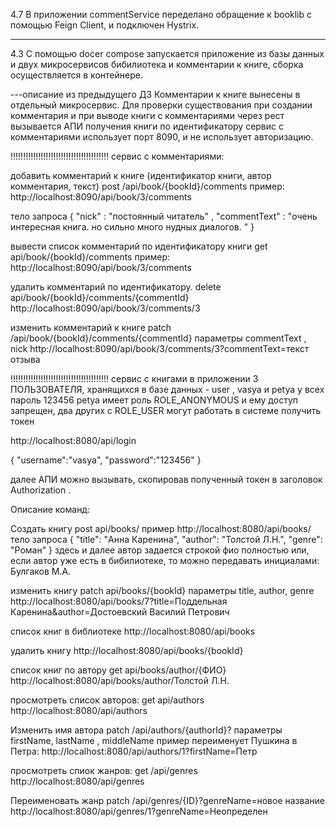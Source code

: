 4.7
В приложении commentService переделано обращение к booklib с помощью Feign Client, и подключен Hystrix.


------------------------------------------------------------
4.3
С помощью docer compose запускается приложение из базы данных и двух микросервисов
бибилиотека и комментарии к книге, сборка осуществляется в контейнере.
                                                                      
---описание из предыдущего ДЗ
Комментарии к книге вынесены в отдельный микросервис. 
Для проверки существования при создании комментария и при выводе книги с комментариями через рест вызывается АПИ получения книги по идентификатору
сервис с комментариями использует порт 8090, и не использует авторизацию.


!!!!!!!!!!!!!!!!!!!!!!!!!!!!!!!!!!!!!!! сервис с комментариями:

добавить комментарий к книге (идентификатор книги, автор комментария, текст)
post /api/book/{bookId}/comments
пример:
http://localhost:8090/api/book/3/comments

тело запроса
{
"nick" : "постоянный читатель" ,
"commentText" : "очень интересная книга. но сильно много нудных диалогов. "
}

вывести список комментарий по идентификатору книги
get api/book/{bookId}/comments
пример:
http://localhost:8090/api/book/3/comments

удалить комментарий по идентификатору.
delete api/book/{bookId}/comments/{commentId}
http://localhost:8090/api/book/3/comments/3

изменить комментарий к книге
patch /api/book/{bookId}/comments/{commentId}
параметры commentText , nick
http://localhost:8090/api/book/3/comments/3?commentText=текст отзыва



!!!!!!!!!!!!!!!!!!!!!!!!!!!!!!!!!!!!!!!  сервис с книгами
в приложении 3 ПОЛЬЗОВАТЕЛЯ, хранящихся в базе данных - user , vasya и petya  у всех пароль 123456
petya имеет роль ROLE_ANONYMOUS и ему доступ запрещен, два других с ROLE_USER могут работать в системе
получить токен

http://localhost:8080/api/login

{
    "username":"vasya",
    "password":"123456"
}

далее АПИ можно вызывать, скопировав полученный токен в заголовок Authorization .

Описание команд:

Cоздать книгу
post api/books/
пример
http://localhost:8080/api/books/
тело запроса
{
"title": "Анна Каренина",
"author": "Толстой Л.Н.",
"genre": "Роман"
}
здесь и далее автор задается строкой фио полностью или, если автор уже есть в бибилиотеке, то можно передавать инициалами: Булгаков M.A.

изменить книгу
patch api/books/{bookId} 
параметры title, author, genre
http://localhost:8080/api/books/7?title=Поддельная Каренина&author=Достоевский Василий Петрович

список книг в библиотеке
http://localhost:8080/api/books

удалить книгу
http://localhost:8080/api/books/{bookId}

список книг по автору
get  api/books/author/{ФИО}
http://localhost:8080/api/books/author/Толстой Л.Н.


просмотреть список авторов:
get api/authors
http://localhost:8080/api/authors

Изменить имя автора
patch   /api/authors/{authorId}?
параметры firstName,  lastName , middleName
пример переименует Пушкина в Петра:
http://localhost:8080/api/authors/1?firstName=Петр

просмотреть спиок жанров:
get /api/genres
http://localhost:8080/api/genres


Переименовать жанр
patch  /api/genres/{ID}?genreName=новое название
http://localhost:8080/api/genres/1?genreName=Неопределен  


 



